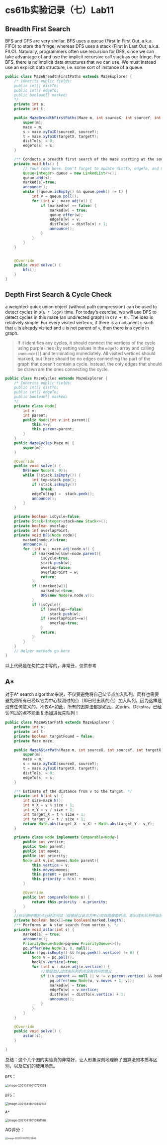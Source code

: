 # cs61b实验记录（七）Lab11

## Breadth First Search

BFS and DFS are very similar. BFS uses a queue (First In First Out, a.k.a. FIFO) to store the fringe, whereas DFS uses a stack (First In Last Out, a.k.a. FILO). Naturally, programmers often use recursion for DFS, since we can take advantage of and use the implicit recursive call stack as our fringe. For BFS, there is no implicit data structures that we can use. We must instead use an explicit data structure, i.e. some sort of instance of a queue.

```java
public class MazeBreadthFirstPaths extends MazeExplorer {
    /* Inherits public fields:
    public int[] distTo;
    public int[] edgeTo;
    public boolean[] marked;
    */
    private int s;
    private int t;

    public MazeBreadthFirstPaths(Maze m, int sourceX, int sourceY, int targetX, int targetY) {
        super(m);
        maze = m;
        s = maze.xyTo1D(sourceX, sourceY);
        t = maze.xyTo1D(targetX, targetY);
        distTo[s] = 0;
        edgeTo[s] = s;
    }

    /** Conducts a breadth first search of the maze starting at the source. */
    private void bfs() {
        // Your code here. Don't forget to update distTo, edgeTo, and marked, as well as call announce()
        Queue<Integer> queue = new LinkedList<>();
        queue.add(s);
        marked[s]=true;
        announce();
        while (!queue.isEmpty() && queue.peek() != t) {
            int v = queue.poll();
            for (int w : maze.adj(v)) {
                if (marked[w] == false) {
                    marked[w] = true;
                    queue.offer(w);
                    edgeTo[w] = v;
                    distTo[w] = distTo[v] + 1;
                    announce();
                }
            }
        }
    }


    @Override
    public void solve() {
        bfs();
    }
}
```

## Depth First Search & Cycle Check

a weighted-quick union object (without path compression) can be used to detect cycles in `O(E * logV)` time. For today’s exercise, we will use DFS to detect cycles in this maze (an undirected graph) in `O(V + E)`. The idea is relatively simple: For every visited vertex `v`, if there is an adjacent `u` such that `u` is already visited and `u` is not parent of `v`, then there is a cycle in graph.

> If it identifies any cycles, it should connect the vertices of the cycle using purple lines (by setting values in the `edgeTo` array and calling `announce()`) and terminating immediately. All visited vertices should marked, but there should be no edges connecting the part of the graph that doesn’t contain a cycle. Instead, the only edges that should be drawn are the ones connecting the cycle.

```java
public class MazeCycles extends MazeExplorer {
    /* Inherits public fields:
    public int[] distTo;
    public int[] edgeTo;
    public boolean[] marked;
    */
    private class Node{
        int v;
        int parent;
        public Node(int v,int parent){
            this.v=v;
            this.parent=parent;
        }
    }
    public MazeCycles(Maze m) {
        super(m);
    }

    @Override
    public void solve() {
        DFS(new Node(0, 0));
        while (!stack.isEmpty()) {
            int top=stack.pop();
            if (stack.isEmpty())
                break;
            edgeTo[top] =  stack.peek();
            announce();
        }
    }

    private boolean isCycle=false;
    private Stack<Integer>stack=new Stack<>();
    private boolean overlap;
    private int overlapPoint;
    private void DFS(Node node){
        marked[node.v]=true;
        announce();
        for (int w : maze.adj(node.v)) {
            if (marked[w]&&w!=node.parent){
                isCycle=true;
                stack.push(w);
                overlap=false;
                overlapPoint = w;
                return;
            }
            if (!marked[w]){
                marked[w]=true;
                DFS(new Node(w,node.v));
            }
            if (isCycle){
                if (overlap==false)
                    stack.push(w);
                if (overlapPoint==w){
                    overlap=true;
                }
                return;
            }
        }
    }
    // Helper methods go here
}
```

以上代码是在匆忙之中写的，非常丑，仅供参考

## A*

对于A* search algorithm来说，不仅要避免将自己父节点加入队列，同样也需要避免将所有已经以它为中心探测过的点（即已经出队的点）加入队列，因为这样是没有任何意义的。不仅A*如此，所有的图算法都是如此，如prim，Dijkstra，已经访问过的点不能重复添加进优先队列！

```java
public class MazeAStarPath extends MazeExplorer {
    private int s;
    private int t;
    private boolean targetFound = false;
    private Maze maze;

    public MazeAStarPath(Maze m, int sourceX, int sourceY, int targetX, int targetY) {
        super(m);
        maze = m;
        s = maze.xyTo1D(sourceX, sourceY);
        t = maze.xyTo1D(targetX, targetY);
        distTo[s] = 0;
        edgeTo[s] = s;
    }

    /** Estimate of the distance from v to the target. */
    private int h(int v) {
        int size=maze.N();
        int v_X = v % size + 1;
        int v_Y = v / size + 1;
        int target_X = t % size + 1;
        int target_Y = t / size + 1;
        return Math.abs(target_X - v_X) + Math.abs(target_Y - v_Y);
    }

    private class Node implements Comparable<Node>{
        public int vertice;
        public Node parent;
        public int moves;
        public int priority;
        Node(int v,int moves,Node parent){
            this.vertice = v;
            this.moves=moves;
            this.parent = parent;
            this.priority = h(v) + moves;
        }

        @Override
        public int compareTo(Node o) {
            return this.priority - o.priority;
        }
    }
    //标记图中哪些点已经访问过（指曾经以该点为中心向四周探索的点，即从优先队列中出队的点）
    private boolean book[]=new boolean[marked.length];
    /** Performs an A star search from vertex s. */
    private void astar(int s) {
        marked[s] = true;
        announce();
        PriorityQueue<Node>pq=new PriorityQueue<>();
        pq.offer(new Node(s, 0, null));
        while (!pq.isEmpty() && h(pq.peek().vertice) != 0) {
            Node v = pq.poll();
            book[v.vertice]=true;
            for (int w : maze.adj(v.vertice)) {
                //曾经加入过优先队列的点没有访问的意义
                if ((v.parent == null || w != v.parent.vertice) && book[w] == false) {
                    pq.offer(new Node(w, v.moves + 1, v));
                    marked[w] = true;
                    edgeTo[w] = v.vertice;
                    distTo[w] = distTo[v.vertice] + 1;
                    announce();
                }
            }
        }
    }

    @Override
    public void solve() {
        astar(s);
    }

}
```



总结：这个几个图的实验真的非常好，让人形象深刻地理解了图算法的本质与区别，以及它们的使用场景。

`DFS`：

<img src="https://cdn.jsdelivr.net/gh/BoL0150/imgbed@main/image-20210418010751038.png" alt="image-20210418010751038" style="zoom: 67%;" />

`BFS`：

<img src="https://cdn.jsdelivr.net/gh/BoL0150/imgbed@main/image-20210418010832107.png" alt="image-20210418010832107" style="zoom:67%;" />

`A*`

<img src="https://cdn.jsdelivr.net/gh/BoL0150/imgbed@main/image-20210418010901188.png" alt="image-20210418010901188" style="zoom:67%;" />

AG评分：

<img src="https://cdn.jsdelivr.net/gh/BoL0150/imgbed@main/image-20210418011025846.png" alt="image-20210418011025846" style="zoom:50%;" />